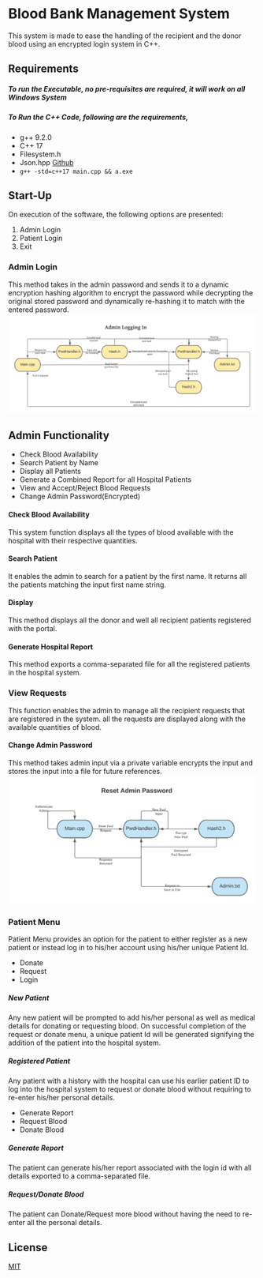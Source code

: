 # Blood Bank Management System

This system is made to ease the handling of the recipient and the donor blood using an encrypted login system in C++.

## Requirements
##### To run the Executable, no pre-requisites are required, it will work on all Windows System
##### To Run the C++ Code, following are the requirements,
- g++ 9.2.0
- C++ 17
- Filesystem.h
- Json.hpp [Github](https://github.com/nlohmann/json)
- ```g++ -std=c++17 main.cpp && a.exe```

## Start-Up

On execution of the software, the following options are presented:
1. Admin Login
2. Patient Login
3. Exit

### Admin Login
This method takes in the admin password and sends it to a dynamic encryption hashing algorithm to encrypt the password while decrypting the original stored password and dynamically re-hashing it to match with the entered password.
![Login Encryption System](https://github.com/kartikeya72001/Blood-Bank-Management/blob/master/Images/AdminLogin.jpg?raw=true)

## Admin Functionality
- Check Blood Availability
- Search Patient by Name
- Display all Patients
- Generate a Combined Report for all Hospital Patients
- View and Accept/Reject Blood Requests
- Change Admin Password(Encrypted)

#### Check Blood Availability
This system function displays all the types of blood available with the hospital with their respective quantities.
#### Search Patient
It enables the admin to search for a patient by the first name. It returns all the patients matching the input first name string.
#### Display
This method displays all the donor and well all recipient patients registered with the portal.
#### Generate Hospital Report
This method exports a comma-separated file for all the registered patients in the hospital system.
### View Requests
This function enables the admin to manage all the recipient requests that are registered in the system. all the requests are displayed along with the available quantities of blood.
#### Change Admin Password
This method takes admin input via a private variable encrypts the input and stores the input into a file for future references.
![Password Reset](https://github.com/kartikeya72001/Blood-Bank-Management/blob/master/Images/ResetPwd.jpg?raw=true)

### Patient Menu
Patient Menu provides an option for the patient to either register as a new patient or instead log in to his/her account using his/her unique Patient Id.

- Donate
- Request
- Login

##### New Patient
Any new patient will be prompted to add his/her personal as well as medical details for donating or requesting blood. On successful completion of the request or donate menu, a unique patient Id will be generated signifying the addition of the patient into the hospital system.

##### Registered Patient
Any patient with a history with the hospital can use his earlier patient ID to log into the hospital system to request or donate blood without requiring to re-enter his/her personal details.

- Generate Report
- Request Blood
- Donate Blood

##### Generate Report
The patient can generate his/her report associated with the login id with all details exported to a comma-separated file.

##### Request/Donate Blood
The patient can Donate/Request more blood without having the need to re-enter all the personal details.

## License
[MIT](https://choosealicense.com/licenses/mit/)

